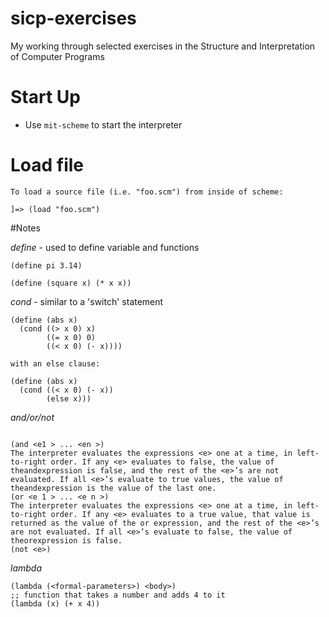 sicp-exercises
==============

My working through selected exercises in the Structure and Interpretation of Computer Programs


# Start Up
- Use ```mit-scheme``` to start the interpreter

# Load file
```
To load a source file (i.e. "foo.scm") from inside of scheme:

]=> (load "foo.scm")
```

#Notes

*define* - used to define variable and functions
```
(define pi 3.14)

(define (square x) (* x x))
```

*cond* - similar to a 'switch' statement
```
(define (abs x)
  (cond ((> x 0) x)
        ((= x 0) 0)
        ((< x 0) (- x))))

with an else clause:

(define (abs x)
  (cond ((< x 0) (- x))
        (else x)))
```

*and/or/not*
```

(and <e1 > ... <en >)
The interpreter evaluates the expressions <e> one at a time, in left-to-right order. If any <e> evaluates to false, the value of theandexpression is false, and the rest of the <e>’s are not evaluated. If all <e>’s evaluate to true values, the value of theandexpression is the value of the last one.
(or <e 1 > ... <e n >)
The interpreter evaluates the expressions <e> one at a time, in left-to-right order. If any <e> evaluates to a true value, that value is returned as the value of the or expression, and the rest of the <e>’s are not evaluated. If all <e>’s evaluate to false, the value of theorexpression is false.
(not <e>)
```

*lambda*
```
(lambda (<formal-parameters>) <body>)
;; function that takes a number and adds 4 to it
(lambda (x) (+ x 4))
```
